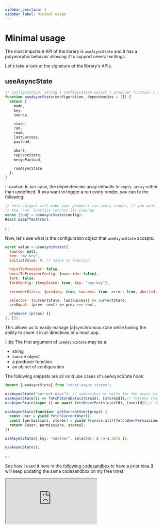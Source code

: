```yaml
---
sidebar_position: 1
sidebar_label: Minimal usage
---
```


# Minimal usage

The most important API of the library is `useAsyncState` and it has a polymorphic behavior allowing it to support
several writings.

Let's take a look at the signature of the library's APIs.

## useAsyncState

```javascript
// configuration: string | configuration object | producer function | source
function useAsyncState(configuration, dependencies = []) {
  return {
    mode,
    key,
    source,

    state,
    run,
    read,
    lastSuccess,
    payload,

    abort,
    replaceState,
    mergePayload,

    runAsyncState,
  };
}
```
:::caution
In our case, the dependencies array defaults to `empty array` rather than undefined. If you want to trigger a run 
every render, you can to the following:

```javascript
// this snippet will make your producer run every render, if you want.
// the `run` function returns its cleanup
const {run} = useAsyncState(config);
React.useEffect(run);
```
:::


Now, let's see what is the configuration object that `useAsyncState` accepts:

```javascript
const value = useAsyncState({
  source: null,
  key: "my-key",
  initialValue: 0, // value or function

  hoistToProvider: false,
  hoistToProviderConfig: {override: false},
  fork: false,
  forkConfig: {keepState: true, key: "new-key"},

  rerenderStatus: {pending: true, success: true, error: true, aborted: true},

  selector: (currentState, lastSuccess) => currentState,
  areEqual: (prev, next) => prev === next,

  producer (props) {}
}, []);
```

This allows us to easily manage [a]synchronous state while having the ability to share it in all directions of a react app.

:::tip
The first argument of `useAsyncState` may be a:
- string
- source object
- a producer function
- an object of configuration

The following snippets are all valid use cases of useAsyncState hook:
```javascript
import {useAsyncState} from "react-async-states";

useAsyncState("current-user"); // subscribes or waits for the async state 'current-user' to appear in the provider
useAsyncState(() => fetchStoreData(storeId), [storeId]);// fetches store data whenever the store id changes
useAsyncState(async () => await fetchUserPosts(userId), [userId]);// fetches user posts

useAsyncState(function* getCurrentUser(props) {
  const user = yield fetchCurrentUser();
  const [permissions, stores] = yield Promise.all([fetchUserPermissions(user.id), fetchUserStores(user.id)]);
  return {user, permissions, stores};
})

useAsyncState({ key: "weather", selector: s => s.data });

useAsyncState();
```
:::

See how I used it here in the [following codesandbox](https://codesandbox.io/s/angry-meitner-lne6o?file=/src/App.js)
to have a prior idea (I will keep updating the same codesandbox on my free time):

<iframe
style={{width: '100%', height: '500px', border: 0, borderRadius: 4, overflow: 'hidden'}}
src="https://codesandbox.io/embed/angry-meitner-lne6o?fontsize=14&hidenavigation=1&theme=dark"
allow="accelerometer; ambient-light-sensor; camera; encrypted-media; geolocation; gyroscope; hid; microphone; midi; payment; usb; vr; xr-spatial-tracking"
sandbox="allow-forms allow-modals allow-popups allow-presentation allow-same-origin allow-scripts"
/>


## AsyncStateProvider

The provider allows you to register dynamic states and subscribe to them.
```javascript
// initialStates: array or map of {key, producer, initialValue} or source objects
function AsyncStateProvider({ payload, initialStates, chidlren }) {}
```

Some usages of the provider:

````javascript
const location = useLocation();
const payload = React.useMemo(function getPayload() {
return {
  queryString: parseSearch(location.search)
};
}, [location]);

return (
<AsyncStateProvider payload={payload} initialStates={staticProducers}>
  {children}
</AsyncStateProvider>
);
````



## useAsyncStateSelector

```javascript
// keys: string | source | array of string|source | function returning source | string | array of source|string
function useAsyncStateSelector(keys, selector = identity, areEqual = shallowEqual, initialValue = undefined) {
  // returns whathever the selector returns (or initialValue)
}

function usePermissions(allowedPermissions) {
  const selector = React.useCallback(state => {
    // this code is not optimized.
    return allowedPermissions.some(t => state.data.permissions.includes(t));
  }, [allowedPermissions]);
  return useAsyncStateSelector("current-user", selector, isEqual, false);
}

const canSeeWeather = usePermissions(WEATHER_PERMISSIONS);
//...
```

